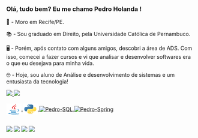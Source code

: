 ### Olá, tudo bem? Eu me chamo Pedro Holanda !

🏡 - Moro em Recife/PE.

📚 - Sou graduado em Direito, pela Universidade Católica de Pernambuco.

🖥️ - Porém, após contato com alguns amigos, descobri a área de ADS. Com isso, comecei a fazer cursos e vi que analisar e desenvolver softwares era o que eu desejava para minha vida.

🤓 - Hoje, sou aluno de Análise e desenvolvimento de sistemas e um entusiasta da tecnologia!

<div>
  <a href="https://github.com/holandalelis">
  <img height="160em" src="https://github-readme-stats.vercel.app/api?username=holandalelis&show_icons=true&theme=dark&include_all_commits=true&count_private=true"/>
  <img height="160em" src="https://github-readme-stats.vercel.app/api/top-langs/?username=holandalelis&layout=compact&langs_count=7&theme=dark"/>
</div>
  
<div style="display: inline_block"><br>
  <img align="center" alt="Pedro-Java" height="30" width="40" src="https://raw.githubusercontent.com/devicons/devicon/master/icons/java/java-original.svg">
  <img align="center" alt="Pedro-Python" height="30" width="40" src="https://raw.githubusercontent.com/devicons/devicon/master/icons/python/python-original.svg">
  <img align="center" alt="Pedro-SQL" height="30" width="40" src="https://cdn.jsdelivr.net/gh/devicons/devicon/icons/mysql/mysql-original.svg" />
  <img align="center" alt="Pedro-Spring" height="30" width="40" src="https://cdn.jsdelivr.net/gh/devicons/devicon/icons/spring/spring-original.svg" />


</div>
  
   ##

<div> 
  
  <a href="https://api.whatsapp.com/send?phone=5581994903969" target="_blank"><img src="https://img.shields.io/badge/WhatsApp-25D366?style=for-the-badge&logo=whatsapp&logoColor=white" target="_blank"></a>
  <a href="https://www.instagram.com/pedroolelis" target="_blank"><img src="https://img.shields.io/badge/-Instagram-%23E4405F?style=for-the-badge&logo=instagram&logoColor=white" target="_blank"></a>
  <a href = "mailto:pedrolelis@hotmail.com"><img src="https://img.shields.io/badge/-Gmail-%23333?style=for-the-badge&logo=gmail&logoColor=white" target="_blank"></a>
  <a href="https://www.linkedin.com/in/pedro-holanda-0327b421a/" target="_blank"><img src="https://img.shields.io/badge/-LinkedIn-%230077B5?style=for-the-badge&logo=linkedin&logoColor=white" target="_blank"></a> 
  
